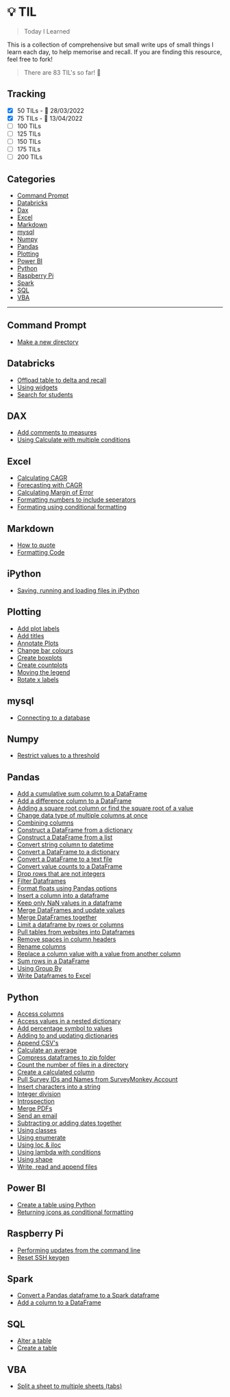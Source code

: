 # :bulb: TIL

> Today I Learned

This is a collection of comprehensive but small write ups of small things I learn each day, to help memorise and recall. If you are finding this resource, feel free to fork!

> There are 83 TIL's so far! :confetti_ball:

## Tracking

- [x] 50 TILs - :calendar: 28/03/2022
- [x] 75 TILs - :calendar: 13/04/2022
- [ ] 100 TILs
- [ ] 125 TILs
- [ ] 150 TILs
- [ ] 175 TILs
- [ ] 200 TILs

## Categories

- [Command Prompt](#command-prompt)
- [Databricks](#databricks)
- [Dax](#dax)
- [Excel](#excel)
- [Markdown](#markdown)
- [mysql](#mysql)
- [Numpy](#numpy)
- [Pandas](#pandas)
- [Plotting](#plotting)
- [Power BI](#power-bi)
- [Python](#python)
- [Raspberry Pi](#raspberry-pi)
- [Spark](#spark)
- [SQL](#sql)
- [VBA](#vba)

---

## Command Prompt

- [Make a new directory](/command_prompt/make_new_directory.md)

## Databricks

- [Offload table to delta and recall](/Databricks/offload_table_to_delta.md)
- [Using widgets](/Databricks/using_widgets.md)
- [Search for students](/Databricks/search_for_students.md)

## DAX

- [Add comments to measures](/DAX/add_comments.md)
- [Using Calculate with multiple conditions](/DAX/using_calculate_multiple_conditions.md)

## Excel

- [Calculating CAGR](Excel/calculating_cagr.md)
- [Forecasting with CAGR](Excel/forecasting_with_cagr.md)
- [Calculating Margin of Error](/Excel/calculating_margin_of_error.md)
- [Formatting numbers to include seperators](Excel/formatting_numbers.md)
- [Formating using conditional formatting](Excel/conditional_formatting_row.md)

## Markdown

- [How to quote](Markdown/quote.md)
- [Formatting Code](Markdown/formatting_code.md)

## iPython

- [Saving, running and loading files in iPython](Python/save_files_ipython.md)

## Plotting

- [Add plot labels](/Plotting/add_bar_labels.md)
- [Add titles](/Plotting/add_titles.md)
- [Annotate Plots](/Plotting/annotate_plots.md)
- [Change bar colours](/Plotting/colors.md)
- [Create boxplots](/Plotting/create_boxplots.md)
- [Create countplots](/Plotting/create_countplot.md)
- [Moving the legend](/Plotting/moving_legend.md)
- [Rotate x labels](/Plotting/rotate_xlabels.md)

## mysql

- [Connecting to a database](/mysql/connecting_to_database.md)

## Numpy

- [Restrict values to a threshold](/numpy/restrict_values_threshold.md)

## Pandas

- [Add a cumulative sum column to a DataFrame](/Pandas/add_cumulative_sum_column.md)
- [Add a difference column to a DataFrame](/Pandas/add_difference_column.md)
- [Adding a square root column or find the square root of a value](/Pandas/square_root.md)
- [Change data type of multiple columns at once](Pandas/change_data_type_multiple_columns.md)
- [Combining columns](Pandas/combining_columns.md)
- [Construct a DataFrame from a dictionary](Pandas/construct_dataframe_from_dictionary.md)
- [Construct a DataFrame from a list](/Pandas/construct_dataframe_from_list.md)
- [Convert string column to datetime](Pandas/convert_column_to_datetime.md)
- [Convert a DataFrame to a dictionary](Pandas/convert_dataframe_to_dict.md)
- [Convert a DataFrame to a text file](/Pandas/convert_dataframe_to_text.txt)
- [Convert value counts to a DataFrame](/Pandas/convert_value_counts_to_dataframe.md)
- [Drop rows that are not integers](Pandas/drop_rows_not_integers.md)
- [Filter Dataframes](Pandas/filter_dataframe.md)
- [Format floats using Pandas options](Pandas/float_display_format.md)
- [Insert a column into a dataframe](/Pandas/insert_column.md)
- [Keep only NaN values in a dataframe](Pandas/keep_only_nan_values.md)
- [Merge DataFrames and update values](/Pandas/merge_dataframes_update_values.md)
- [Merge DataFrames together](/Pandas/merge_dataframes.md)
- [Limit a dataframe by rows or columns](Pandas/restrict_dataframe_by_rows_columns.md)
- [Pull tables from websites into Dataframes](Pandas/pull_table_from_webpage.md)
- [Remove spaces in column headers](Pandas/remove_spaces_from_columns.md)
- [Rename columns](Pandas/rename_columns.md)
- [Replace a column value with a value from another column](Pandas/replace_value_with_value_from_column.md)
- [Sum rows in a DataFrame](/Pandas/sum_rows.md)
- [Using Group By](/Pandas/using_groupby.md)
- [Write Dataframes to Excel](/Pandas/write_dataframes_to_excel.md)

## Python

- [Access columns](Python/access_columns.md)
- [Access values in a nested dictionary](/Python/access_values_nested_dictionary.md)
- [Add percentage symbol to values](Python/add_percentage_symbol.md)
- [Adding to and updating dictionaries](/Python/update_dictionary.md)
- [Append CSV's](Python/append_csvs.md)
- [Calculate an average](Python/calculate_average.md)
- [Compress dataframes to zip folder](/Python/compress_dataframes_to_zip.md)
- [Count the number of files in a directory](Python/count_files_in_directory.md)
- [Create a calculated column](Python/create_a_calculate_column.md)
- [Pull Survey IDs and Names from SurveyMonkey Account](Python/get_surveys_from_surveymonkey.md)
- [Insert characters into a string](Python/insert_characters_into_string.md)
- [Integer division](Python/integer_division.md)
- [Introspection](Python/introspection.md)
- [Merge PDFs](Python/merge_pdfs.md)
- [Send an email](Python/send_email.md)
- [Subtracting or adding dates together](Python/subtracting_or_adding_dates.md)
- [Using classes](/Python/classes.md)
- [Using enumerate](/Python/using_enumerate.md)
- [Using loc & iloc](Python/using_loc.md)
- [Using lambda with conditions](/Python/using_lambda_with_conditions.md)
- [Using shape](Python/dataframe_shape.md)
- [Write, read and append files](Python/write_and_read_files.md)

## Power BI

- [Create a table using Python](/power_bi/create_a_table_using_python.md)
- [Returning icons as conditional formatting](/power_bi/returning_icons.md)

## Raspberry Pi

- [Performing updates from the command line](/raspberry-pi/performing_updates.md)
- [Reset SSH keygen](/raspberry-pi/reset-keygen.md)

## Spark

- [Convert a Pandas dataframe to a Spark dataframe](Spark/convert_pandas_to_spark.md)
- [Add a column to a DataFrame](/Spark/add_column_to_dataframe.md)

## SQL

- [Alter a table](/SQL/alter_tables.md)
- [Create a table](/SQL/create_tables.md)

## VBA

- [Split a sheet to multiple sheets (tabs)](VBA/split_sheet_to_multiple.md)
